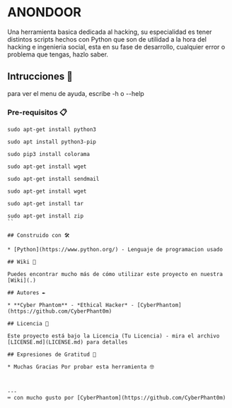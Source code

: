 # ANONDOOR

Una herramienta basica dedicada al hacking, su especialidad es tener distintos scripts hechos con Python que son de utilidad a la hora del hacking e ingenieria social, esta en su fase de desarrollo, cualquier error o problema que tengas, hazlo saber.

## Intrucciones 🚀

para ver el menu de ayuda, escribe -h o --help


### Pre-requisitos 📋

```
sudo apt-get install python3
```
```
sudo apt install python3-pip
```
```
sudo pip3 install colorama
```
```
sudo apt-get install wget
```
```
sudo apt-get install sendmail
```
```
sudo apt-get install wget
```
```
sudo apt-get install tar
```
```
sudo apt-get install zip
``

## Construido con 🛠️

* [Python](https://www.python.org/) - Lenguaje de programacion usado

## Wiki 📖

Puedes encontrar mucho más de cómo utilizar este proyecto en nuestra [Wiki](.)

## Autores ✒️

* **Cyber Phantom** - *Ethical Hacker* - [CyberPhantom](https://github.com/CyberPhant0m)

## Licencia 📄

Este proyecto está bajo la Licencia (Tu Licencia) - mira el archivo [LICENSE.md](LICENSE.md) para detalles

## Expresiones de Gratitud 🎁

* Muchas Gracias Por probar esta herramienta 🤓



---
⌨️ con mucho gusto por [CyberPhantom](https://github.com/CyberPhant0m) 
